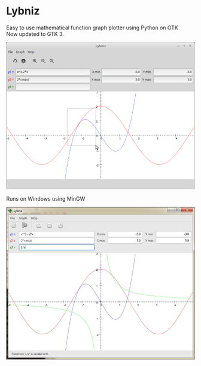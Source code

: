 # Lybniz
Easy to use mathematical function graph plotter using Python on GTK<br />
Now updated to GTK 3.

![](images/Screenshot.png)

Runs on Windows using MinGW

![](images/ScreenshotWin.jpg)

